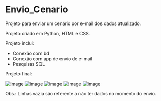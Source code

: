# Envio_Cenario

Projeto para enviar um cenário por e-mail dos dados atualizado.

Projeto criado em Python, HTML e CSS.

Projeto inclui:

- Conexão com bd
- Conexão com app de envio de e-mail
- Pesquisas SQL

Projeto final:

![image](https://user-images.githubusercontent.com/97248231/193040310-a005952a-8000-453d-9b08-fb5438252c11.png)
![image](https://user-images.githubusercontent.com/97248231/193040482-b03866d4-cf45-478c-8b29-fab844030666.png)
![image](https://user-images.githubusercontent.com/97248231/193040587-5af9158c-61da-4ba0-95c7-c1f9ce0a3ff1.png)
![image](https://user-images.githubusercontent.com/97248231/193040703-d995634c-7daf-47af-a414-fe4470050f63.png)
![image](https://user-images.githubusercontent.com/97248231/193040767-3f711f79-0d43-426f-bb68-7b07d6057ced.png)

Obs.: Linhas vazia são referente a não ter dados no momento do envio.
